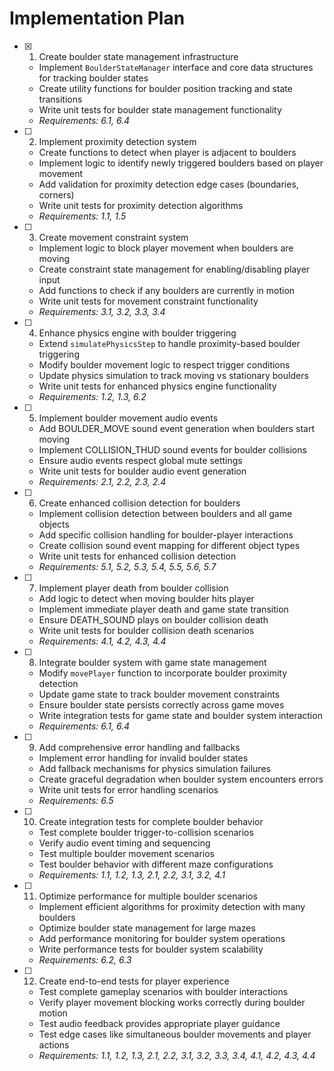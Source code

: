 # Implementation Plan

- [x] 1. Create boulder state management infrastructure

  - Implement `BoulderStateManager` interface and core data structures for tracking boulder states
  - Create utility functions for boulder position tracking and state transitions
  - Write unit tests for boulder state management functionality
  - _Requirements: 6.1, 6.4_

- [ ] 2. Implement proximity detection system
  - Create functions to detect when player is adjacent to boulders
  - Implement logic to identify newly triggered boulders based on player movement
  - Add validation for proximity detection edge cases (boundaries, corners)
  - Write unit tests for proximity detection algorithms
  - _Requirements: 1.1, 1.5_

- [ ] 3. Create movement constraint system
  - Implement logic to block player movement when boulders are moving
  - Create constraint state management for enabling/disabling player input
  - Add functions to check if any boulders are currently in motion
  - Write unit tests for movement constraint functionality
  - _Requirements: 3.1, 3.2, 3.3, 3.4_

- [ ] 4. Enhance physics engine with boulder triggering
  - Extend `simulatePhysicsStep` to handle proximity-based boulder triggering
  - Modify boulder movement logic to respect trigger conditions
  - Update physics simulation to track moving vs stationary boulders
  - Write unit tests for enhanced physics engine functionality
  - _Requirements: 1.2, 1.3, 6.2_

- [ ] 5. Implement boulder movement audio events
  - Add BOULDER_MOVE sound event generation when boulders start moving
  - Implement COLLISION_THUD sound events for boulder collisions
  - Ensure audio events respect global mute settings
  - Write unit tests for boulder audio event generation
  - _Requirements: 2.1, 2.2, 2.3, 2.4_

- [ ] 6. Create enhanced collision detection for boulders
  - Implement collision detection between boulders and all game objects
  - Add specific collision handling for boulder-player interactions
  - Create collision sound event mapping for different object types
  - Write unit tests for enhanced collision detection
  - _Requirements: 5.1, 5.2, 5.3, 5.4, 5.5, 5.6, 5.7_

- [ ] 7. Implement player death from boulder collision
  - Add logic to detect when moving boulder hits player
  - Implement immediate player death and game state transition
  - Ensure DEATH_SOUND plays on boulder collision death
  - Write unit tests for boulder collision death scenarios
  - _Requirements: 4.1, 4.2, 4.3, 4.4_

- [ ] 8. Integrate boulder system with game state management
  - Modify `movePlayer` function to incorporate boulder proximity detection
  - Update game state to track boulder movement constraints
  - Ensure boulder state persists correctly across game moves
  - Write integration tests for game state and boulder system interaction
  - _Requirements: 6.1, 6.4_

- [ ] 9. Add comprehensive error handling and fallbacks
  - Implement error handling for invalid boulder states
  - Add fallback mechanisms for physics simulation failures
  - Create graceful degradation when boulder system encounters errors
  - Write unit tests for error handling scenarios
  - _Requirements: 6.5_

- [ ] 10. Create integration tests for complete boulder behavior
  - Test complete boulder trigger-to-collision scenarios
  - Verify audio event timing and sequencing
  - Test multiple boulder movement scenarios
  - Test boulder behavior with different maze configurations
  - _Requirements: 1.1, 1.2, 1.3, 2.1, 2.2, 3.1, 3.2, 4.1_

- [ ] 11. Optimize performance for multiple boulder scenarios
  - Implement efficient algorithms for proximity detection with many boulders
  - Optimize boulder state management for large mazes
  - Add performance monitoring for boulder system operations
  - Write performance tests for boulder system scalability
  - _Requirements: 6.2, 6.3_

- [ ] 12. Create end-to-end tests for player experience
  - Test complete gameplay scenarios with boulder interactions
  - Verify player movement blocking works correctly during boulder motion
  - Test audio feedback provides appropriate player guidance
  - Test edge cases like simultaneous boulder movements and player actions
  - _Requirements: 1.1, 1.2, 1.3, 2.1, 2.2, 3.1, 3.2, 3.3, 3.4, 4.1, 4.2, 4.3, 4.4_